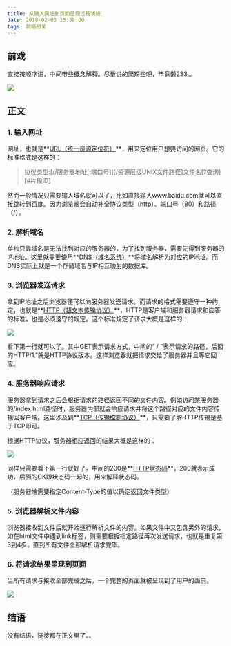 ```yaml
---
title: 从输入网址到页面呈现过程浅析
date: 2018-02-03 15:38:00
tags: 前端相关
---
```


## 前戏

直接按顺序讲，中间带些概念解释。尽量讲的简短些吧，毕竟懒233。。

![](http://upload-images.jianshu.io/upload_images/8017344-deae9ef90e4dd9bd.png?imageMogr2/auto-orient/strip%7CimageView2/2/w/1240)

## 正文

### 1. 输入网址

网址，也就是**[URL（统一资源定位符）](https://zh.wikipedia.org/wiki/%E7%BB%9F%E4%B8%80%E8%B5%84%E6%BA%90%E5%AE%9A%E4%BD%8D%E7%AC%A6)**，用来定位用户想要访问的网页。它的标准格式是这样的：

> 协议类型:[//服务器地址[:端口号]][/资源层级UNIX文件路径]文件名[?查询][#片段ID]

然而一般情况只需要输入域名就可以了，比如直接输入www.baidu.com就可以直接跳转到百度。因为浏览器会自动补全协议类型（http）、端口号（80）和路径（/）。

### 2. 解析域名

单独只靠域名是无法找到对应的服务器的，为了找到服务器，需要先得到服务器的IP地址。这里就需要使用**[DNS（域名系统）](https://zh.wikipedia.org/wiki/%E5%9F%9F%E5%90%8D%E7%B3%BB%E7%BB%9F)**将域名解析为对应的IP地址。而DNS实际上就是一个存储域名与IP相互映射的数据库。

### 3. 浏览器发送请求

拿到IP地址之后浏览器便可以向服务器发送请求。而请求的格式需要遵守一种约定，也就是**[HTTP（超文本传输协议）](https://zh.wikipedia.org/wiki/%E8%B6%85%E6%96%87%E6%9C%AC%E4%BC%A0%E8%BE%93%E5%8D%8F%E8%AE%AE)**，HTTP是客户端和服务器请求和应答的标准，也是必须遵守的规定。这个标准规定了请求大概是这样的：

![](http://upload-images.jianshu.io/upload_images/8017344-36fd18dbdd3adb5a.png?imageMogr2/auto-orient/strip%7CimageView2/2/w/1240)

看下第一行就可以了。其中GET表示请求方式，中间的“ / ”表示请求的路径，后面的HTTP/1.1就是HTTP协议版本。这样浏览器就把请求交给了服务器并且等它回应。

### 4. 服务器响应请求

服务器拿到请求之后会根据请求的路径返回不同的文件内容。例如访问某服务器的/index.html路径时，服务器内部就会响应请求并将这个路径对应的文件内容传输回客户端。这里涉及到**[TCP（传输控制协议）](https://zh.wikipedia.org/wiki/%E4%BC%A0%E8%BE%93%E6%8E%A7%E5%88%B6%E5%8D%8F%E8%AE%AE)**，只需要了解HTTP传输是基于TCP即可。

根据HTTP协议，服务器相应返回的结果大概是这样的：

![](http://upload-images.jianshu.io/upload_images/8017344-4db7366bfacf85d3.png?imageMogr2/auto-orient/strip%7CimageView2/2/w/1240)

同样只需要看下第一行就好了。中间的200是**[HTTP状态码](https://zh.wikipedia.org/wiki/HTTP%E7%8A%B6%E6%80%81%E7%A0%81)**，200就表示成功，后面的OK跟状态码一起的，用来解释状态码。

（服务器端需要指定Content-Type的值以确定返回文件类型）

### 5. 浏览器解析文件内容

浏览器接收到文件后就开始逐行解析文件的内容。如果文件中又包含另外的请求，如在html文件中遇到link标签，则需要根据指定路径再次发送请求，也就是重复第3到4步。直到所有文件全部解析请求完毕。

### 6. 将请求结果呈现到页面

当所有请求与接收全部完成之后，一个完整的页面就被呈现到了用户的面前。

![](http://upload-images.jianshu.io/upload_images/8017344-f21a0172966a72d8.png?imageMogr2/auto-orient/strip%7CimageView2/2/w/1240)

## 结语

没有结语，链接都在正文里了。。
